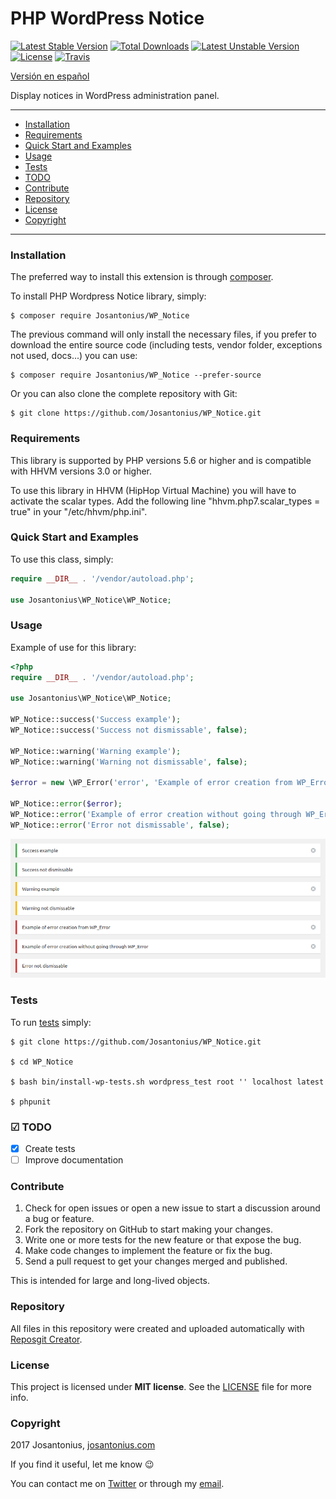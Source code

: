 # PHP WordPress Notice

[![Latest Stable Version](https://poser.pugx.org/josantonius/wp_notice/v/stable)](https://packagist.org/packages/josantonius/wp_notice) [![Total Downloads](https://poser.pugx.org/josantonius/wp_notice/downloads)](https://packagist.org/packages/josantonius/wp_notice) [![Latest Unstable Version](https://poser.pugx.org/josantonius/wp_notice/v/unstable)](https://packagist.org/packages/josantonius/wp_notice) [![License](https://poser.pugx.org/josantonius/wp_notice/license)](https://packagist.org/packages/josantonius/wp_notice) [![Travis](https://travis-ci.org/Josantonius/WP_Notice.svg)](https://travis-ci.org/Josantonius/WP_Notice)

[Versión en español](README-ES.md)

Display notices in WordPress administration panel.

---

- [Installation](#installation)
- [Requirements](#requirements)
- [Quick Start and Examples](#quick-start-and-examples)
- [Usage](#usage)
- [Tests](#tests)
- [TODO](#-todo)
- [Contribute](#contribute)
- [Repository](#repository)
- [License](#license)
- [Copyright](#copyright)

---

### Installation

The preferred way to install this extension is through [composer](http://getcomposer.org/download/).

To install PHP Wordpress Notice library, simply:

    $ composer require Josantonius/WP_Notice

The previous command will only install the necessary files, if you prefer to download the entire source code (including tests, vendor folder, exceptions not used, docs...) you can use:

    $ composer require Josantonius/WP_Notice --prefer-source

Or you can also clone the complete repository with Git:

	$ git clone https://github.com/Josantonius/WP_Notice.git
	
### Requirements

This library is supported by PHP versions 5.6 or higher and is compatible with HHVM versions 3.0 or higher.

To use this library in HHVM (HipHop Virtual Machine) you will have to activate the scalar types. Add the following line "hhvm.php7.scalar_types = true" in your "/etc/hhvm/php.ini".

### Quick Start and Examples

To use this class, simply:

```php
require __DIR__ . '/vendor/autoload.php';

use Josantonius\WP_Notice\WP_Notice;
```

### Usage

Example of use for this library:

```php
<?php
require __DIR__ . '/vendor/autoload.php';

use Josantonius\WP_Notice\WP_Notice;

WP_Notice::success('Success example');
WP_Notice::success('Success not dismissable', false);

WP_Notice::warning('Warning example');
WP_Notice::warning('Warning not dismissable', false);

$error = new \WP_Error('error', 'Example of error creation from WP_Error');

WP_Notice::error($error);
WP_Notice::error('Example of error creation without going through WP_Error');
WP_Notice::error('Error not dismissable', false);
```

![image](resources/images/english-notices.png)

### Tests 

To run [tests](tests/Asset/Test) simply:

    $ git clone https://github.com/Josantonius/WP_Notice.git
    
    $ cd WP_Notice

    $ bash bin/install-wp-tests.sh wordpress_test root '' localhost latest

    $ phpunit

### ☑ TODO

- [x] Create tests
- [ ] Improve documentation

### Contribute

1. Check for open issues or open a new issue to start a discussion around a bug or feature.
1. Fork the repository on GitHub to start making your changes.
1. Write one or more tests for the new feature or that expose the bug.
1. Make code changes to implement the feature or fix the bug.
1. Send a pull request to get your changes merged and published.

This is intended for large and long-lived objects.

### Repository

All files in this repository were created and uploaded automatically with [Reposgit Creator](https://github.com/Josantonius/BASH-Reposgit).

### License

This project is licensed under **MIT license**. See the [LICENSE](LICENSE) file for more info.

### Copyright

2017 Josantonius, [josantonius.com](https://josantonius.com/)

If you find it useful, let me know :wink:

You can contact me on [Twitter](https://twitter.com/Josantonius) or through my [email](mailto:hello@josantonius.com).